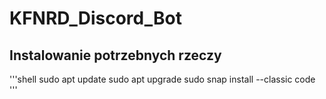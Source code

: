# KFNRD_Discord_Bot
## Instalowanie potrzebnych rzeczy
'''shell
sudo apt update
sudo apt upgrade
sudo snap install --classic code
'''
